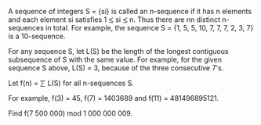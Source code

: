   <p>A sequence of integers S = {si} is called an n-sequence if it has n elements and each element si satisfies 1 <img src='images/symbol_le.gif' width='10' height='12' alt='&le;' border='0' style='vertical-align:middle;' /> si <img src='images/symbol_le.gif' width='10' height='12' alt='&le;' border='0' style='vertical-align:middle;' /> n. Thus there are nn distinct n-sequences in total.  For example, the sequence S = {1, 5, 5, 10, 7, 7, 7, 2, 3, 7} is a 10-sequence.</p>    <p>For any sequence S, let L(S) be the length of the longest contiguous subsequence of S with the same value.  For example, for the given sequence S above, L(S) = 3, because of the three consecutive 7's.</p>    <p>Let f(n) = <img src='images/symbol_sum.gif' width='11' height='14' alt='&sum;' border='0' style='vertical-align:middle;' /> L(S) for all n-sequences S.</p>    <p>For example, f(3) = 45, f(7) = 1403689 and f(11) = 481496895121.</p>    <p>Find f(7&nbsp;500&nbsp;000) mod 1&nbsp;000&nbsp;000&nbsp;009.</p>      